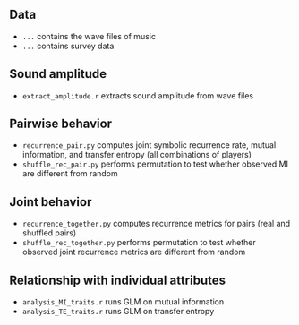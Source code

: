 ## Data
- `...` contains the wave files of music
- `...` contains survey data

## Sound amplitude
- `extract_amplitude.r` extracts sound amplitude from wave files

## Pairwise behavior
- `recurrence_pair.py` computes joint symbolic recurrence rate, mutual information, and transfer entropy (all combinations of players)
- `shuffle_rec_pair.py` performs permutation to test whether observed MI are different from random

## Joint behavior
- `recurrence_together.py` computes recurrence metrics for pairs (real and shuffled pairs)
- `shuffle_rec_together.py` performs permutation to test whether observed joint recurrence metrics are different from random

## Relationship with individual attributes
- `analysis_MI_traits.r` runs GLM on mutual information
- `analysis_TE_traits.r` runs GLM on transfer entropy

